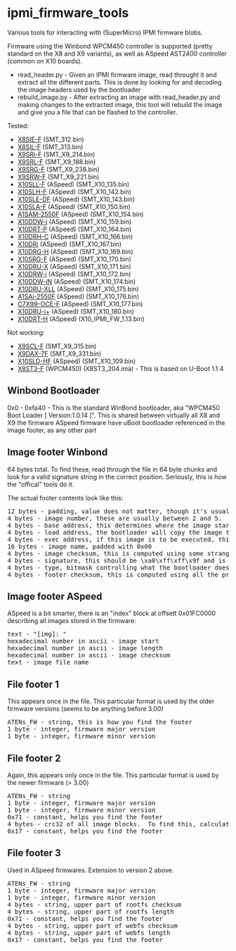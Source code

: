 ipmi_firmware_tools
===================

Various tools for interacting with (SuperMicro) IPMI firmware blobs.

Firmware using the Winbond WPCM450 controller is supported (pretty standard on the X8 and X9 variants), as well as ASpeed AST2400 controller (common on X10 boards).

* read_header.py - Given an IPMI firmware image, read throught it and extract all the different parts.  This is done by looking for and decoding the image headers used by the bootloader 
* rebuild_image.py - After extracting an image with read_header.py and making changes to the extracted image, this tool will rebuild the image and give you a file that can be flashed to the controller.


Tested:
* <a href="http://www.supermicro.com/products/motherboard/Xeon3000/3400/X8SIE.cfm?IPMI=Y&TYP=LN2">X8SIE-F</a> (SMT_312.bin)
* <a href="http://www.supermicro.com/xeon_3400/Motherboard/X8SIL.cfm?IPMI=Y">X8SIL-F</a> (SMT_313.bin)
* <a href="http://www.supermicro.com/products/motherboard/Xeon/C600/X9SRi-F.cfm">X9SRi-F</a> (SMT_X9_214.bin)
* <a href="http://www.supermicro.com/products/motherboard/Xeon/C600/X9SRL-F.cfm">X9SRL-F</a> (SMT_X9_188.bin)
* <a href="http://www.supermicro.com/products/motherboard/Xeon/C600/X9SRG-F.cfm">X9SRG-F</a> (SMT_X9_238.bin)
* <a href="http://www.supermicro.com/products/motherboard/Xeon/C600/X9SRW-F.cfm">X9SRW-F</a> (SMT_X9_221.bin)
* <a href="http://www.supermicro.com/products/motherboard/xeon/c600/x10drt-h.cfm">X10SLL-F</a> (ASpeed) (SMT_X10_135.bin)
* <a href="http://www.supermicro.com/products/motherboard/xeon/c220/x10slh-f.cfm">X10SLH-F</a> (ASpeed) (SMT_X10_142.bin)
* <a href="http://www.supermicro.com/products/motherboard/xeon/c220/x10sle-df.cfm">X10SLE-DF</a> (ASpeed) (SMT_X10_143.bin)
* <a href="http://www.supermicro.com/products/motherboard/xeon/c220/x10sla-f.cfm">X10SLA-F</a> (ASpeed) (SMT_X10_150.bin)
* <a href="http://www.supermicro.com/products/motherboard/atom/x10/a1sam-2550f.cfm">A1SAM-2550F</a> (ASpeed) (SMT_X10_154.bin)
* <a href="http://www.supermicro.com/products/motherboard/xeon/c600/x10ddw-i.cfm">X10DDW-i</a> (ASpeed) (SMT_X10_159.bin)
* <a href="http://www.supermicro.com/products/motherboard/xeon/c600/x10drt-p.cfm">X10DRT-P</a> (ASpeed) (SMT_X10_164.bin)
* <a href="http://www.supermicro.com/products/motherboard/xeon/c600/x10drh-c.cfm">X10DRH-C</a> (ASpeed) (SMT_X10_166.bin)
* <a href="http://www.supermicro.com/products/motherboard/xeon/c600/x10dri.cfm">X10DRi</a> (ASpeed) (SMT_X10_167.bin)
* <a href="http://www.supermicro.com/products/motherboard/xeon/c600/x10drg-h.cfm">X10DRG-H</a> (ASpeed) (SMT_X10_169.bin)
* <a href="http://www.supermicro.com/products/motherboard/xeon/c600/x10srg-f.cfm">X10SRG-F</a> (ASpeed) (SMT_X10_170.bin)
* <a href="http://www.supermicro.com/products/motherboard/xeon/c600/x10dru-x.cfm">X10DRU-X</a> (ASpeed) (SMT_X10_171.bin)
* <a href="http://www.supermicro.com/products/motherboard/xeon/c600/x10drw-i.cfm">X10DRW-i</a> (ASpeed) (SMT_X10_172.bin)
* <a href="http://www.supermicro.com/products/motherboard/xeon/c600/x10ddw-in.cfm">X10DDW-iN</a> (ASpeed) (SMT_X10_174.bin)
* <a href="http://www.supermicro.com/products/motherboard/xeon/c600/x10dru-xll.cfm">X10DRU-XLL</a> (ASpeed) (SMT_X10_175.bin)
* <a href="http://www.supermicro.com/products/motherboard/atom/x10/a1sai-2550f.cfm">A1SAi-2550F</a> (ASpeed) (SMT_X10_176.bin)
* <a href="http://www.supermicro.com/products/motherboard/core/x99/c7x99-oce-f.cfm">C7X99-OCE-F</a> (ASpeed) (SMT_X10_177.bin)
* <a href="http://www.supermicro.com/products/motherboard/xeon/c600/x10dru-i_.cfm">X10DRU-i+</a> (ASpeed) (SMT_X10_180.bin)
* <a href="http://www.supermicro.com/products/motherboard/xeon/c600/x10drt-h.cfm">X10DRT-H</a> (ASpeed) (X10_IPMI_FW_1.13.bin)

Not working:
* <a href="http://www.supermicro.com/products/motherboard/xeon/c202_c204/x9scl-f.cfm">X9SCL-F</a> (SMT_X9_315.bin)
* <a href="http://www.supermicro.com/products/motherboard/xeon/c600/x9dax-7f.cfm">X9DAX-7F</a> (SMT_X9_331.bin)
* <a href="http://www.supermicro.com/products/motherboard/xeon/c220/x10sld-hf.cfm">X10SLD-HF</a> (ASpeed) (SMT_X10_109.bin)
* <a href="http://www.supermicro.com/products/motherboard/Xeon3000/X58/X8ST3-F.cfm">X8ST3-F</a> (WPCM450) (X8ST3_204.ima) - This is based on U-Boot 1.1.4

Winbond Bootloader
------------------

0x0 - 0xfa40 - This is the standard WinBond bootloader, aka "WPCM450 Boot Loader [ Version:1.0.14 ]".  This is shared between virtually all X8 and X9 the firmware
ASpeed firmware have uBoot bootloader referenced in the image footer, as any other part

Image footer Winbond
--------------------
64 bytes total.  To find these, read through the file in 64 byte chunks and look for a valid signature string in the correct position.  Seriously, this is how the "offical" tools do it.

The actual footer contents look like this:

<pre>
12 bytes - padding, value does not matter, though it's usually 0xFF
4 bytes - image number, these are usually between 2 and 5.  Image number 0 is reserved for special things, and is never present
4 bytes - base address, this determines where the image starts in the file.  I've noticed these are too big by 0x40000000, though I'm not sure why
4 bytes - load address, the bootloader will copy the image to memory starting at this location
4 bytes - exec address, if this image is to be executed, this is where execution will begin
16 bytes - image name, padded with 0x00
4 bytes - image checksum, this is computed using some strange method.  See FirmwareImage.computeChecksum
4 bytes - signature, this should be \xa0\xff\xff\x9f and is how you recongize an image
4 bytes - type, bitmask controlling what the bootloader does with this image.  See FirmwareImage.IMAGE_*
4 bytes - footer checksum, this is computed using all the preceeding fields (excluding the padding).  Same method as the image checksum
</pre>

Image footer ASpeed
--------------------
ASpeed is a bit smarter, there is an "index" block at offsett 0x01FC0000 describing all images stored in the firmware:

<pre>
text - "[img]: "
hexadecimal number in ascii - image start
hexadecimal number in ascii - image length
hexadecimal number in ascii - image checksum
text - image file name
</pre>

File footer 1
-------------
This appears once in the file.  This particular format is used by the older firmware versions (seems to be anything before 3.00)

<pre>
ATENs_FW - string, this is how you find the footer
1 byte - integer, firmware major version
1 byte - integer, firmware minor version
</pre>

File footer 2
-------------
Again, this appears only once in the file.  This particular format is used by the newer firmware (> 3.00)

<pre>
ATENs_FW - string
1 byte - integer, firmware major version
1 byte - integer, firmware minor version
0x71 - constant, helps you find the footer
4 bytes - crc32 of all image blocks.  To find this, calculate the crc32 of each image data block.  Concatenate the raw values of all of them (in order by image number), and take the crc32 of that
0x17 - constant, helps you find the footer
</pre>

File footer 3
-------------
Used in ASpeed firmwares. Extension to version 2 above.

<pre>
ATENs_FW - string
1 byte - integer, firmware major version
1 byte - integer, firmware minor version
4 bytes - string, upper part of rootfs checksum
4 bytes - string, upper part of rootfs length
0x71 - constant, helps you find the footer
4 bytes - string, upper part of webfs checksum
4 bytes - string, upper part of webfs length
0x17 - constant, helps you find the footer
</pre>

